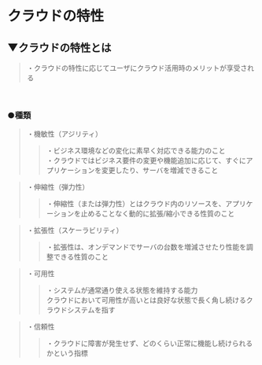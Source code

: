 # クラウドの特性

## ▼クラウドの特性とは
>・クラウドの特性に応じてユーザにクラウド活用時のメリットが享受される<br>
<br>

### ●種類
>・機敏性（アジリティ）<br>
>>・ビジネス環境などの変化に素早く対応できる能力のこと<br>
>>・クラウドではビジネス要件の変更や機能追加に応じて、すぐにアプリケーションを変更したり、サーバを増減できること<br>

>・伸縮性（弾力性）<br>
>>・伸縮性（または弾力性）とはクラウド内のリソースを、アプリケーションを止めることなく動的に拡張/縮小できる性質のこと<br>

>・拡張性（スケーラビリティ）<br>
>>・拡張性は、オンデマンドでサーバの台数を増減させたり性能を調整できる性質のこと<br>

>・可用性<br>
>>・システムが通常通り使える状態を維持する能力<br>
>>クラウドにおいて可用性が高いとは良好な状態で長く角し続けるクラウドシステムを指す<br>

>・信頼性<br>
>>・クラウドに障害が発生せず、どのくらい正常に機能し続けられるかという指標<br>
<br>
